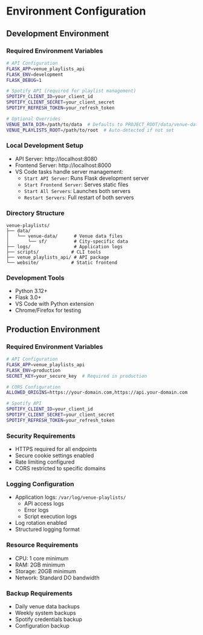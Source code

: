# Environment Configuration

## Development Environment

### Required Environment Variables
```bash
# API Configuration
FLASK_APP=venue_playlists_api
FLASK_ENV=development
FLASK_DEBUG=1

# Spotify API (required for playlist management)
SPOTIFY_CLIENT_ID=your_client_id
SPOTIFY_CLIENT_SECRET=your_client_secret
SPOTIFY_REFRESH_TOKEN=your_refresh_token

# Optional Overrides
VENUE_DATA_DIR=/path/to/data  # Defaults to PROJECT_ROOT/data/venue-data
VENUE_PLAYLISTS_ROOT=/path/to/root  # Auto-detected if not set
```

### Local Development Setup
- API Server: http://localhost:8080
- Frontend Server: http://localhost:8000
- VS Code tasks handle server management:
  - `Start API Server`: Runs Flask development server
  - `Start Frontend Server`: Serves static files
  - `Start All Servers`: Launches both servers
  - `Restart Servers`: Full restart of both servers

### Directory Structure
```
venue-playlists/
├── data/
│   └── venue-data/      # Venue data files
│       └── sf/          # City-specific data
├── logs/                # Application logs
├── scripts/            # CLI tools
├── venue_playlists_api/ # API package
└── website/            # Static frontend
```

### Development Tools
- Python 3.12+
- Flask 3.0+
- VS Code with Python extension
- Chrome/Firefox for testing

## Production Environment

### Required Environment Variables
```bash
# API Configuration
FLASK_APP=venue_playlists_api
FLASK_ENV=production
SECRET_KEY=your_secure_key  # Required in production

# CORS Configuration
ALLOWED_ORIGINS=https://your-domain.com,https://api.your-domain.com

# Spotify API
SPOTIFY_CLIENT_ID=your_client_id
SPOTIFY_CLIENT_SECRET=your_client_secret
SPOTIFY_REFRESH_TOKEN=your_refresh_token
```

### Security Requirements
- HTTPS required for all endpoints
- Secure cookie settings enabled
- Rate limiting configured
- CORS restricted to specific domains

### Logging Configuration
- Application logs: `/var/log/venue-playlists/`
  - API access logs
  - Error logs
  - Script execution logs
- Log rotation enabled
- Structured logging format

### Resource Requirements
- CPU: 1 core minimum
- RAM: 2GB minimum
- Storage: 20GB minimum
- Network: Standard DO bandwidth

### Backup Requirements
- Daily venue data backups
- Weekly system backups
- Spotify credentials backup
- Configuration backup 